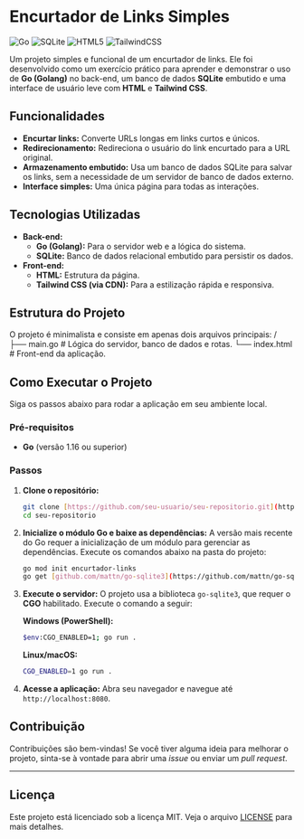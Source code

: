 # Encurtador de Links Simples

![Go](https://img.shields.io/badge/go-%2300ADD8.svg?style=for-the-badge&logo=go&logoColor=white)
![SQLite](https://img.shields.io/badge/sqlite-%2307405e.svg?style=for-the-badge&logo=sqlite&logoColor=white)
![HTML5](https://img.shields.io/badge/html5-%23E34F26.svg?style=for-the-badge&logo=html5&logoColor=white)
![TailwindCSS](https://img.shields.io/badge/tailwindcss-%2338B2AC.svg?style=for-the-badge&logo=tailwind-css&logoColor=white)

Um projeto simples e funcional de um encurtador de links. Ele foi desenvolvido como um exercício prático para aprender e demonstrar o uso de **Go (Golang)** no back-end, um banco de dados **SQLite** embutido e uma interface de usuário leve com **HTML** e **Tailwind CSS**.

## Funcionalidades

- **Encurtar links:** Converte URLs longas em links curtos e únicos.
- **Redirecionamento:** Redireciona o usuário do link encurtado para a URL original.
- **Armazenamento embutido:** Usa um banco de dados SQLite para salvar os links, sem a necessidade de um servidor de banco de dados externo.
- **Interface simples:** Uma única página para todas as interações.

## Tecnologias Utilizadas

- **Back-end:**
  - **Go (Golang):** Para o servidor web e a lógica do sistema.
  - **SQLite:** Banco de dados relacional embutido para persistir os dados.
- **Front-end:**
  - **HTML:** Estrutura da página.
  - **Tailwind CSS (via CDN):** Para a estilização rápida e responsiva.

## Estrutura do Projeto

O projeto é minimalista e consiste em apenas dois arquivos principais:
/
├── main.go            # Lógica do servidor, banco de dados e rotas.
└── index.html         # Front-end da aplicação.

## Como Executar o Projeto

Siga os passos abaixo para rodar a aplicação em seu ambiente local.

### Pré-requisitos

- **Go** (versão 1.16 ou superior)

### Passos

1.  **Clone o repositório:**
    ```bash
    git clone [https://github.com/seu-usuario/seu-repositorio.git](https://github.com/seu-usuario/seu-repositorio.git)
    cd seu-repositorio
    ```

2.  **Inicialize o módulo Go e baixe as dependências:**
    A versão mais recente do Go requer a inicialização de um módulo para gerenciar as dependências. Execute os comandos abaixo na pasta do projeto:
    ```bash
    go mod init encurtador-links
    go get [github.com/mattn/go-sqlite3](https://github.com/mattn/go-sqlite3)
    ```

3.  **Execute o servidor:**
    O projeto usa a biblioteca `go-sqlite3`, que requer o **CGO** habilitado. Execute o comando a seguir:
    
    **Windows (PowerShell):**
    ```bash
    $env:CGO_ENABLED=1; go run .
    ```
    
    **Linux/macOS:**
    ```bash
    CGO_ENABLED=1 go run .
    ```

4.  **Acesse a aplicação:**
    Abra seu navegador e navegue até `http://localhost:8080`.

## Contribuição

Contribuições são bem-vindas! Se você tiver alguma ideia para melhorar o projeto, sinta-se à vontade para abrir uma *issue* ou enviar um *pull request*.

---

## Licença

Este projeto está licenciado sob a licença MIT. Veja o arquivo [LICENSE](LICENSE) para mais detalhes.
